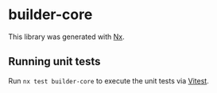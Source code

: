 # builder-core

This library was generated with [Nx](https://nx.dev).

## Running unit tests

Run `nx test builder-core` to execute the unit tests via [Vitest](https://vitest.dev/).
